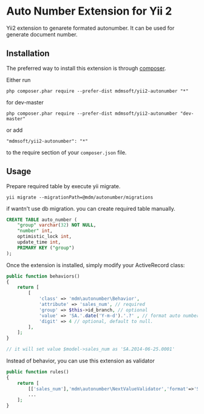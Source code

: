 Auto Number Extension for Yii 2
===============================

Yii2 extension to genarete formated autonumber. It can be used for generate
document number.

Installation
------------

The preferred way to install this extension is through [composer](http://getcomposer.org/download/).

Either run

```
php composer.phar require --prefer-dist mdmsoft/yii2-autonumber "*"
```

for dev-master

```
php composer.phar require --prefer-dist mdmsoft/yii2-autonumber "dev-master"
```

or add

```
"mdmsoft/yii2-autonumber": "*"
```

to the require section of your `composer.json` file.


Usage
-----

Prepare required table by execute yii migrate.

```
yii migrate --migrationPath=@mdm/autonumber/migrations
```

if wantn't use db migration. you can create required table manually.

```sql
CREATE TABLE auto_number (
    "group" varchar(32) NOT NULL,
    "number" int,
    optimistic_lock int,
    update_time int,
    PRIMARY KEY ("group")
);
```

Once the extension is installed, simply modify your ActiveRecord class:

```php
public function behaviors()
{
	return [
		[
			'class' => 'mdm\autonumber\Behavior',
			'attribute' => 'sales_num', // required
			'group' => $this->id_branch, // optional
			'value' => 'SA.'.date('Y-m-d').'.?' , // format auto number. '?' will be replaced with generated number
			'digit' => 4 // optional, default to null. 
		],
	];
}

// it will set value $model->sales_num as 'SA.2014-06-25.0001'
```

Instead of behavior, you can use this extension as validator

```php
public function rules()
{
    return [
        [['sales_num'],'mdm\autonumber\NextValueValidator','format'=>'SA.'.date('Y-m-d').'.?'],
        ...
    ];
}
```

